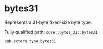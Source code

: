 # bytes31

Represents a 31-byte fixed-size byte type.

Fully qualified path: `core::bytes_31::bytes31`

<pre><code class="language-rust">pub extern type bytes31</code></pre>

